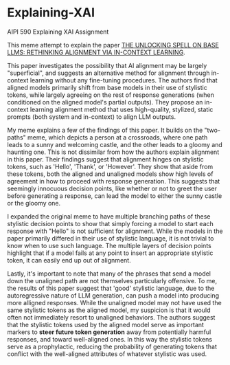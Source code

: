 # Explaining-XAI
AIPI 590 Explaining XAI Assignment

This meme attempt to explain the paper [THE UNLOCKING SPELL ON BASE LLMS: RETHINKING ALIGNMENT VIA IN-CONTEXT LEARNING](https://arxiv.org/pdf/2312.01552). 

This paper investigates the possibility that AI alignment may be largely "superficial", and suggests an alternative method for alignment through in-context learning without any fine-tuning procedures. The authors find that aligned models primarily shift from base models in their use of stylistic tokens, while largely agreeing on the rest of response generations (when conditioned on the aligned model's partial outputs). They propose an in-context learning alignment method that uses high-quality, stylized, static prompts (both system and in-context) to align LLM outputs.

My meme explains a few of the findings of this paper. It builds on the "two-paths" meme, which depicts a person at a crossroads, where one path leads to a sunny and welcoming castle, and the other leads to a gloomy and haunting one. This is not dissimilar from how the authors explain alignment in this paper. Their findings suggest that alignment hinges on stylistic tokens, such as 'Hello', 'Thank', or 'However'. They show that aside from these tokens, both the aligned and unaligned models show high levels of agreement in how to proceed with response generation. This suggests that seemingly innocuous decision points, like whether or not to greet the user before generating a response, can lead the model to either the sunny castle or the gloomy one. 

I expanded the original meme to have multiple branching paths of these stylistic decision points to show that simply forcing a model to start each response with "Hello" is not sufficient for alignment. While the models in the paper primarily differed in their use of stylistic language, it is not trivial to know when to use such language. The multiple layers of decision points highlight that if a model fails at any point to insert an appropriate stylistic token, it can easily end up out of alignment.

Lastly, it's important to note that many of the phrases that send a model down the unaligned path are not themselves particularly offensive. To me, the results of this paper suggest that 'good' stylistic language, due to the autoregressive nature of LLM generation, can push a model into producing more alligned responses. While the unaligned model may not have used the same stylistic tokens as the aligned model, my suspicion is that it would often not immediately resort to unaligned behaviors. The authors suggest that the stylistic tokens used by the aligned model serve as important markers to **steer future token generation** away from potentially harmful responses, and toward well-aligned ones. In this way the stylistic tokens serve as a prophylactic, reducing the probability of generating tokens that conflict with the well-aligned attributes of whatever stylistic was used. 
